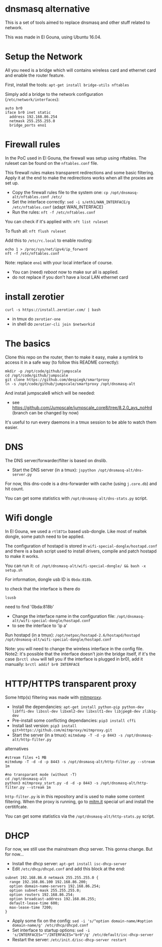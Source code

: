 # dnsmasq alternative
This is a set of tools aimed to replace dnsmasq and other stuff related to network.

This was made in El Gouna, using Ubuntu 16.04.

# Setup the Network

All you need is a bridge which will contains wireless card and ethernet card and enable the router feature.

First, install the tools: `apt-get install bridge-utils nftables`

Simply add a bridge to the network configuration (`/etc/network/interfaces`):
```
auto br0
iface br0 inet static
  address 192.168.86.254
  netmask 255.255.255.0
  bridge_ports eno1

```

# Firewall rules

In the PoC used in El Gouna, the firewall was setup using nftables.
The ruleset can be found on the `nftables.conf` file.

This firewall rules makes transparent redirections and some basic filtering.
Apply it at the end to make the redirections works when all the proxies are set up.

- Copy the firewall rules file to the system one: `cp /opt/dnsmasq-alt/nftables.conf /etc/`
- Set the interface correctly: `sed -i s/eth1/WAN_INTERFACE/g /etc/nftables.conf` (adapt WAN_INTERFACE)
- Run the rules: `nft -f /etc/nftables.conf`

You can check if it's applied with: `nft list ruleset`

To flush all: ```nft flush ruleset```

Add this to `/etc/rc.local` to enable routing:
```
echo 1 > /proc/sys/net/ipv4/ip_forward
nft -f /etc/nftables.conf
```

Note: replace `eno1` with your local interface of course. 
- You can (need) *reboot* now to make sur all is applied.
- do not replace if you don't have a local LAN ethernet card

# install zerotier

```
curl -s https://install.zerotier.com/ | bash
```

- in tmux do ```zerotier-one```
- in shell do ```zerotier-cli join $networkid```

# The basics

Clone this repo on the router, then to make it easy, make a symlink to access it in a safe way
(to follow this README correctly):
```
mkdir -p /opt/code/github/jumpscale
cd /opt/code/github/jumpscale
git clone https://github.com/despiegk/smartproxy
ln -s /opt/code/github/jumpscale/smartproxy /opt/dnsmasq-alt
```

And install jumpscale8 which will be needed:
- see https://github.com/Jumpscale/jumpscale_core8/tree/8.2.0_ays_noHrd  (branch can be changed by now)

It's useful to run every daemons in a tmux session to be able to watch them easier.

# DNS

The DNS server/forwarder/filter is based on dnslib.

- Start the DNS server (in a tmux): `jspython /opt/dnsmasq-alt/dns-server.py`

For now, this dns-code is a dns-forwarder with cache (using `j.core.db`) and hit count.

You can get some statistics with `/opt/dnsmasq-alt/dns-stats.py` script.

# Wifi dongle

In El Gouna, we used a `rtl871x` based usb-dongle.
Like most of realtek dongle, some patch need to be applied.

The configuration of hostapd is stored in `wifi-special-dongle/hostapd.conf`
and there is a bash script used to install drivers, compile and patch hostapd to make it works.

You can run it: `cd /opt/dnsmasq-alt/wifi-special-dongle/ && bash -x setup.sh`

For information, dongle usb ID is `0bda:818b`.

to check that the interface is there do
```
lsusb
```

need to find '0bda:818b'

- Change the interface name in the configuration file: `/opt/dnsmasq-alt/wifi-special-dongle/hostapd.conf`
- to see the interface to 'ip a'


Run hostapd (in a tmux): `/opt/netpoc/hostapd-2.6/hostapd/hostapd /opt/dnsmasq-alt/wifi-special-dongle/hostapd.conf`

Note: you will need to change the wireless interface in the config file.
Note2: it's possible that the interface doesn't join the bridge itself, if it's the case
(`brctl show` will tell you if the interface is plugged in br0), add it manually: `brctl addif br0 INTERFACE`

# HTTP/HTTPS transparent proxy

Some http(s) filtering was made with [mitmproxy](https://github.com/mitmproxy/mitmproxy).

- Install the dependancies: `apt-get install python-pip python-dev libffi-dev libssl-dev libxml2-dev libxslt1-dev libjpeg8-dev zlib1g-dev`
- Pre-install some conflicting dependancies: `pip3 install cffi`
- Install last version: `pip3 install git+https://github.com/mitmproxy/mitmproxy.git`
- Start the server (in a tmux): `mitmdump -T -d -p 8443 -s /opt/dnsmasq-alt/http-filter.py`

alternatives
```
#stream files +1 MB
mitmdump -T -d -d -p 8443 -s /opt/dnsmasq-alt/http-filter.py --stream 1m

#no transparant mode (without -T)
cd /opt/dnsmasq-alt
python3 mitmproxy_start.py -d -d -p 8443 -s /opt/dnsmasq-alt/http-filter.py --stream 1m
```

`http-filter.py` is in this repository and is used to make some content filtering.
When the proxy is running, go to [mitm.it](http://mitm.it) special url and install the certitifcate.

You can get some statistics via the `/opt/dnsmasq-alt/http-stats.py` script.

# DHCP

For now, we still use the mainstream dhcp server. This gonna change. But for now...

- Install the dhcp server: `apt-get install isc-dhcp-server`
- Edit `/etc/dhcp/dhcpd.conf` and add this block at the end:
```
subnet 192.168.86.0 netmask 255.255.255.0 {
  range 192.168.86.100 192.168.86.200;
  option domain-name-servers 192.168.86.254;
  option subnet-mask 255.255.255.0;
  option routers 192.168.86.254;
  option broadcast-address 192.168.86.255;
  default-lease-time 600;
  max-lease-time 7200;
}
```
- Apply some fix on the config: `sed -i 's/^option domain-name/#option domain-name/g' /etc/dhcp/dhcpd.conf`
- Set interface to startup options: `sed -i 's/INTERFACES=""/INTERFACES="br0"/g' /etc/default/isc-dhcp-server`
- Restart the server: `/etc/init.d/isc-dhcp-server restart`



